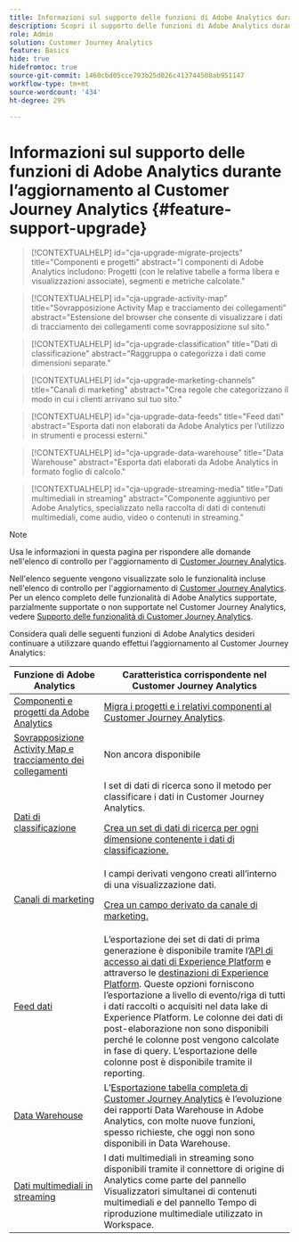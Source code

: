 ```yaml
---
title: Informazioni sul supporto delle funzioni di Adobe Analytics durante l’aggiornamento al Customer Journey Analytics
description: Scopri il supporto delle funzioni di Adobe Analytics durante l’aggiornamento al Customer Journey Analytics
role: Admin
solution: Customer Journey Analytics
feature: Basics
hide: true
hidefromtoc: true
source-git-commit: 1460cbd05cce793b25d026c413744508ab951147
workflow-type: tm+mt
source-wordcount: '434'
ht-degree: 29%

---
```


# Informazioni sul supporto delle funzioni di Adobe Analytics durante l’aggiornamento al Customer Journey Analytics {#feature-support-upgrade}

<!-- markdownlint-disable MD034 -->

>[!CONTEXTUALHELP]
>id="cja-upgrade-migrate-projects"
>title="Componenti e progetti"
>abstract="I componenti di Adobe Analytics includono: Progetti (con le relative tabelle a forma libera e visualizzazioni associate), segmenti e metriche calcolate."

<!-- markdownlint-enable MD034 -->

<!-- markdownlint-disable MD034 -->

>[!CONTEXTUALHELP]
>id="cja-upgrade-activity-map"
>title="Sovrapposizione Activity Map e tracciamento dei collegamenti"
>abstract="Estensione del browser che consente di visualizzare i dati di tracciamento dei collegamenti come sovrapposizione sul sito."

<!-- markdownlint-enable MD034 -->

<!-- markdownlint-disable MD034 -->

>[!CONTEXTUALHELP]
>id="cja-upgrade-classification"
>title="Dati di classificazione"
>abstract="Raggruppa o categorizza i dati come dimensioni separate."

<!-- markdownlint-enable MD034 -->

<!-- markdownlint-disable MD034 -->

>[!CONTEXTUALHELP]
>id="cja-upgrade-marketing-channels"
>title="Canali di marketing"
>abstract="Crea regole che categorizzano il modo in cui i clienti arrivano sul tuo sito."

<!-- markdownlint-enable MD034 -->

<!-- markdownlint-disable MD034 -->

>[!CONTEXTUALHELP]
>id="cja-upgrade-data-feeds"
>title="Feed dati"
>abstract="Esporta dati non elaborati da Adobe Analytics per l’utilizzo in strumenti e processi esterni."

<!-- markdownlint-enable MD034 -->

<!-- markdownlint-disable MD034 -->

>[!CONTEXTUALHELP]
>id="cja-upgrade-data-warehouse"
>title="Data Warehouse"
>abstract="Esporta dati elaborati da Adobe Analytics in formato foglio di calcolo."

<!-- markdownlint-enable MD034 -->

<!-- markdownlint-disable MD034 -->

>[!CONTEXTUALHELP]
>id="cja-upgrade-streaming-media"
>title="Dati multimediali in streaming"
>abstract="Componente aggiuntivo per Adobe Analytics, specializzato nella raccolta di dati di contenuti multimediali, come audio, video o contenuti in streaming."

<!-- markdownlint-enable MD034 -->

>[!NOTE]
> 
>Usa le informazioni in questa pagina per rispondere alle domande nell&#39;elenco di controllo per l&#39;aggiornamento di [Customer Journey Analytics](https://gigazelle.github.io/cja-ttv/).

Nell&#39;elenco seguente vengono visualizzate solo le funzionalità incluse nell&#39;elenco di controllo per l&#39;aggiornamento di [Customer Journey Analytics](https://gigazelle.github.io/cja-ttv/). Per un elenco completo delle funzionalità di Adobe Analytics supportate, parzialmente supportate o non supportate nel Customer Journey Analytics, vedere [Supporto delle funzionalità di Customer Journey Analytics](/help/getting-started/aa-vs-cja/cja-aa.md).

Considera quali delle seguenti funzioni di Adobe Analytics desideri continuare a utilizzare quando effettui l’aggiornamento al Customer Journey Analytics:

| Funzione di Adobe Analytics | Caratteristica corrispondente nel Customer Journey Analytics |
|---------|----------|
| [Componenti e progetti da Adobe Analytics](https://experienceleague.adobe.com/en/docs/analytics/analyze/analysis-workspace/build-workspace-project/freeform-overview) | [Migra i progetti e i relativi componenti al Customer Journey Analytics](https://experienceleague.adobe.com/en/docs/analytics/admin/admin-tools/component-migration/prepare-component-migration). |
| [Sovrapposizione Activity Map e tracciamento dei collegamenti](https://experienceleague.adobe.com/en/docs/analytics/analyze/activity-map/overview) | Non ancora disponibile |
| [Dati di classificazione](https://experienceleague.adobe.com/en/docs/analytics/components/classifications/c-classifications) | I set di dati di ricerca sono il metodo per classificare i dati in Customer Journey Analytics.<p>[Crea un set di dati di ricerca per ogni dimensione contenente i dati di classificazione.](/help/getting-started/cja-upgrade/cja-upgrade-dataset-lookup.md)</p> |
| [Canali di marketing](https://experienceleague.adobe.com/en/docs/analytics/components/marketing-channels/c-getting-started-mchannel) | I campi derivati vengono creati all’interno di una visualizzazione dati. <p>[Crea un campo derivato da canale di marketing.](/help/getting-started/cja-upgrade/cja-upgrade-marketing-channel.md)</p> |
| [Feed dati](https://experienceleague.adobe.com/en/docs/analytics/export/analytics-data-feed/data-feed-overview) | L’esportazione dei set di dati di prima generazione è disponibile tramite l’[API di accesso ai dati di Experience Platform](https://experienceleague.adobe.com/docs/experience-platform/data-access/api.html?lang=it) e attraverso le [destinazioni di Experience Platform](https://experienceleague.adobe.com/docs/experience-platform/destinations/ui/activate/export-datasets.html?lang=it). Queste opzioni forniscono l’esportazione a livello di evento/riga di tutti i dati raccolti o acquisiti nel data lake di Experience Platform. Le colonne dei dati di post-elaborazione non sono disponibili perché le colonne post vengono calcolate in fase di query. L’esportazione delle colonne post è disponibile tramite il reporting. |
| [Data Warehouse](https://experienceleague.adobe.com/en/docs/analytics/export/data-warehouse/data-warehouse) | L’[Esportazione tabella completa di Customer Journey Analytics](/help/analysis-workspace/export/export-cloud.md) è l’evoluzione dei rapporti Data Warehouse in Adobe Analytics, con molte nuove funzioni, spesso richieste, che oggi non sono disponibili in Data Warehouse. |
| [Dati multimediali in streaming](https://experienceleague.adobe.com/it/docs/media-analytics/using/media-overview) | I dati multimediali in streaming sono disponibili tramite il connettore di origine di Analytics come parte del pannello Visualizzatori simultanei di contenuti multimediali e del pannello Tempo di riproduzione multimediale utilizzato in Workspace. |

